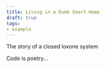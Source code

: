 ```yaml
---
title: Living in a Dumb Smart Home
draft: true
tags:
- example
---
```


The story of a closed loxone system

Code is poetry...
